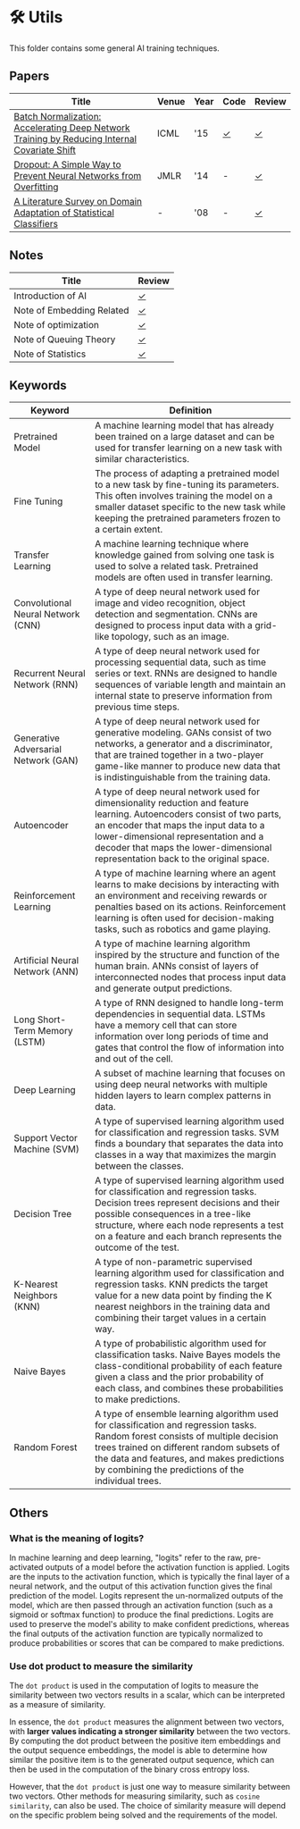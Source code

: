 #  🛠 Utils
This folder contains some general AI training techniques.

## Papers
| Title | Venue | Year | Code | Review |
|-|-|-|-|-|
| [Batch Normalization: Accelerating Deep Network Training by Reducing Internal Covariate Shift](http://proceedings.mlr.press/v37/ioffe15.html) | ICML | '15 | [✓](https://pytorch.org/docs/stable/generated/torch.nn.BatchNorm2d.html) | [✓](./batch_norm/) |
| [Dropout: A Simple Way to Prevent Neural Networks from Overfitting]() | JMLR | '14 | - | [✓](./dropout/) |
| [A Literature Survey on Domain Adaptation of Statistical Classifiers](http://www.mysmu.edu/faculty/jingjiang/papers/da_survey.pdf)| - | '08 | - | [✓](./domain_adaptation_survey/)|

## Notes
| Title | Review |
|-|-|
| Introduction of AI | [✓](./introduction_ai/) |
| Note of Embedding Related | [✓](./embed/) |
| Note of optimization | [✓](./optimum-design/) |
| Note of Queuing Theory  | [✓](./queuing-theory/) |
| Note of Statistics  | [✓](./math/assets/note_statistics.pdf) |


## Keywords
| Keyword | Definition |
|-|-|
|Pretrained Model | A machine learning model that has already been trained on a large dataset and can be used for transfer learning on a new task with similar characteristics. |
| Fine Tuning | The process of adapting a pretrained model to a new task by fine-tuning its parameters. This often involves training the model on a smaller dataset specific to the new task while keeping the pretrained parameters frozen to a certain extent.
| Transfer Learning | A machine learning technique where knowledge gained from solving one task is used to solve a related task. Pretrained models are often used in transfer learning.
| Convolutional Neural Network (CNN) | A type of deep neural network used for image and video recognition, object detection and segmentation. CNNs are designed to process input data with a grid-like topology, such as an image.
| Recurrent Neural Network (RNN) | A type of deep neural network used for processing sequential data, such as time series or text. RNNs are designed to handle sequences of variable length and maintain an internal state to preserve information from previous time steps.
| Generative Adversarial Network (GAN) | A type of deep neural network used for generative modeling. GANs consist of two networks, a generator and a discriminator, that are trained together in a two-player game-like manner to produce new data that is indistinguishable from the training data.
| Autoencoder | A type of deep neural network used for dimensionality reduction and feature learning. Autoencoders consist of two parts, an encoder that maps the input data to a lower-dimensional representation and a decoder that maps the lower-dimensional representation back to the original space.
| Reinforcement Learning | A type of machine learning where an agent learns to make decisions by interacting with an environment and receiving rewards or penalties based on its actions. Reinforcement learning is often used for decision-making tasks, such as robotics and game playing.
| Artificial Neural Network (ANN) | A type of machine learning algorithm inspired by the structure and function of the human brain. ANNs consist of layers of interconnected nodes that process input data and generate output predictions.| 
| Long Short-Term Memory (LSTM) | A type of RNN designed to handle long-term dependencies in sequential data. LSTMs have a memory cell that can store information over long periods of time and gates that control the flow of information into and out of the cell. |
| Deep Learning | A subset of machine learning that focuses on using deep neural networks with multiple hidden layers to learn complex patterns in data.
| Support Vector Machine (SVM) | A type of supervised learning algorithm used for classification and regression tasks. SVM finds a boundary that separates the data into classes in a way that maximizes the margin between the classes. |
| Decision Tree | A type of supervised learning algorithm used for classification and regression tasks. Decision trees represent decisions and their possible consequences in a tree-like structure, where each node represents a test on a feature and each branch represents the outcome of the test. |
| K-Nearest Neighbors (KNN) | A type of non-parametric supervised learning algorithm used for classification and regression tasks. KNN predicts the target value for a new data point by finding the K nearest neighbors in the training data and combining their target values in a certain way. |
| Naive Bayes | A type of probabilistic algorithm used for classification tasks. Naive Bayes models the class-conditional probability of each feature given a class and the prior probability of each class, and combines these probabilities to make predictions. |
| Random Forest | A type of ensemble learning algorithm used for classification and regression tasks. Random forest consists of multiple decision trees trained on different random subsets of the data and features, and makes predictions by combining the predictions of the individual trees. |

## Others
### What is the meaning of logits?
In machine learning and deep learning, "logits" refer to the raw, pre-activated outputs of a model before the activation function is applied. 
Logits are the inputs to the activation function, which is typically the final layer of a neural network, and the output of this activation function gives the final prediction of the model. Logits represent the un-normalized outputs of the model, which are then passed through an activation function (such as a sigmoid or softmax function) to produce the final predictions. Logits are used to preserve the model's ability to make confident predictions, whereas the final outputs of the activation function are typically normalized to produce probabilities or scores that can be compared to make predictions.

### Use dot product to measure the similarity
The `dot product` is used in the computation of logits to measure the similarity between two vectors results in a scalar, which can be interpreted as a measure of similarity. 

In essence, the `dot product` measures the alignment between two vectors, with **larger values indicating a stronger similarity** between the two vectors. By computing the dot product between the positive item embeddings and the output sequence embeddings, the model is able to determine how similar the positive item is to the generated output sequence, which can then be used in the computation of the binary cross entropy loss.

However, that the `dot product` is just one way to measure similarity between two vectors. Other methods for measuring similarity, such as `cosine similarity`, can also be used. The choice of similarity measure will depend on the specific problem being solved and the requirements of the model.